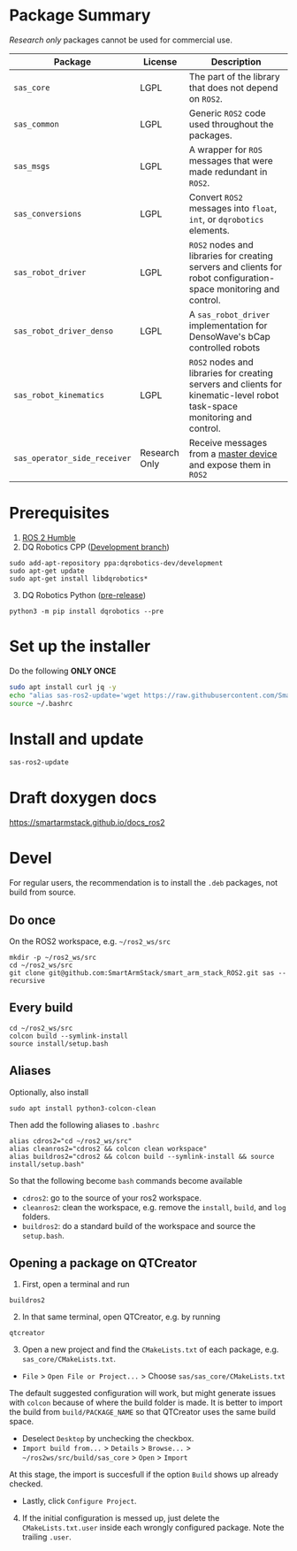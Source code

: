 # Package Summary

*Research only* packages cannot be used for commercial use.

| Package                      | License       | Description                                                                                                                  |
|------------------------------|---------------|------------------------------------------------------------------------------------------------------------------------------|
| `sas_core`                   | LGPL          | The part of the library that does not depend on `ROS2`.                                                                      |
| `sas_common`                 | LGPL          | Generic `ROS2` code used throughout the packages.                                                                            |
| `sas_msgs`                   | LGPL          | A wrapper for `ROS` messages that were made redundant in `ROS2`.                                                             |
| `sas_conversions`            | LGPL          | Convert `ROS2` messages into `float`, `int`, or `dqrobotics` elements.                                                       |
| `sas_robot_driver`           | LGPL          | `ROS2` nodes and libraries for creating servers and clients for robot configuration-space monitoring and control.            |
| `sas_robot_driver_denso`     | LGPL          | A `sas_robot_driver` implementation for DensoWave's bCap controlled robots                                                   |
| `sas_robot_kinematics`       | LGPL          | `ROS2` nodes and libraries for creating servers and clients for kinematic-level robot task-space monitoring and control.     |
| `sas_operator_side_receiver` | Research Only | Receive messages from a [master device](https://github.com/SmartArmStack/smart_arm_master_windows) and expose them in `ROS2` |

# Prerequisites
1. [ROS 2 Humble](https://docs.ros.org/en/humble/Installation/Alternatives/Ubuntu-Development-Setup.html)
2. DQ Robotics CPP ([Development branch](https://dqroboticsgithubio.readthedocs.io/en/latest/installation/cpp.html#development-ppa))
```commandline
sudo add-apt-repository ppa:dqrobotics-dev/development
sudo apt-get update
sudo apt-get install libdqrobotics*
```
3. DQ Robotics Python ([pre-release](https://dqroboticsgithubio.readthedocs.io/en/latest/installation/python.html#installation-development))
```commandline
python3 -m pip install dqrobotics --pre
```

# Set up the installer

Do the following **ONLY ONCE**

```sh
sudo apt install curl jq -y
echo "alias sas-ros2-update='wget https://raw.githubusercontent.com/SmartArmStack/smart_arm_stack_ROS2/main/install.sh && sh install.sh'" >> ~/.bashrc
source ~/.bashrc
```

# Install and update

```sh
sas-ros2-update
```

# Draft doxygen docs

https://smartarmstack.github.io/docs_ros2

# Devel 

For regular users, the recommendation is to install the `.deb` packages, not build from source.

## Do once

On the ROS2 workspace, e.g. `~/ros2_ws/src`

```commandline
mkdir -p ~/ros2_ws/src
cd ~/ros2_ws/src
git clone git@github.com:SmartArmStack/smart_arm_stack_ROS2.git sas --recursive
```

## Every build

```commandline
cd ~/ros2_ws/src
colcon build --symlink-install
source install/setup.bash
```

## Aliases

Optionally, also install
```commandline
sudo apt install python3-colcon-clean
```

Then add the following aliases to `.bashrc`

```commandline
alias cdros2="cd ~/ros2_ws/src"
alias cleanros2="cdros2 && colcon clean workspace"
alias buildros2="cdros2 && colcon build --symlink-install && source install/setup.bash"
```

So that the following become `bash` commands become available 

- `cdros2`: go to the source of your ros2 workspace.
- `cleanros2`: clean the workspace, e.g. remove the `install`, `build`, and `log` folders.
- `buildros2`: do a standard build of the workspace and source the `setup.bash`.

## Opening a package on QTCreator

1. First, open a terminal and run
```commandline
buildros2
```

2. In that same terminal, open QTCreator, e.g. by running
```commandline
qtcreator
```

3. Open a new project and find the `CMakeLists.txt` of each package, e.g. `sas_core/CMakeLists.txt`.
- `File` > `Open File or Project...` > Choose `sas/sas_core/CMakeLists.txt`

The default suggested configuration will work, but might generate issues with `colcon` because of where the build folder is made. It is better to import the build from `build/PACKAGE_NAME` so that QTCreator uses the same build space.
- Deselect `Desktop` by unchecking the checkbox.
- `Import build from...` > `Details` > `Browse...` > `~/ros2ws/src/build/sas_core` > `Open` > `Import` 

At this stage, the import is succesfull if the option `Build` shows up already checked.

- Lastly, click `Configure Project`.

4. If the initial configuration is messed up, just delete the `CMakeLists.txt.user` inside each wrongly configured package. Note the trailing `.user`.


